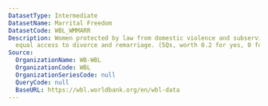```yaml
---
DatasetType: Intermediate
DatasetName: Marrital Freedom
DatasetCode: WBL_WMMARR
Description: Women protected by law from domestic violence and subservience; have
  equal access to divorce and remarriage. (5Qs, worth 0.2 for yes, 0 for no).
Source:
  OrganizationName: WB-WBL
  OrganizationCode: WBL
  OrganizationSeriesCode: null
  QueryCode: null
  BaseURL: https://wbl.worldbank.org/en/wbl-data
---
```



